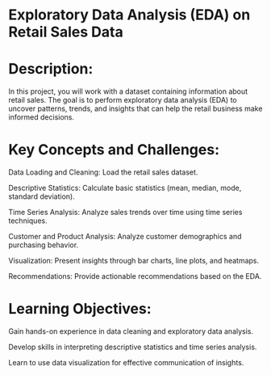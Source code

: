 # Exploratory Data Analysis (EDA) on Retail Sales Data



# Description:

In this project, you will work with a dataset containing information about retail sales. The goal is
to perform exploratory data analysis (EDA) to uncover patterns, trends, and insights that can
help the retail business make informed decisions.





# Key Concepts and Challenges:



Data Loading and Cleaning: Load the retail sales dataset.

Descriptive Statistics: Calculate basic statistics (mean, median, mode, standard deviation).

Time Series Analysis: Analyze sales trends over time using time series techniques.

Customer and Product Analysis: Analyze customer demographics and purchasing behavior.

Visualization: Present insights through bar charts, line plots, and heatmaps.

Recommendations: Provide actionable recommendations based on the EDA.


# Learning Objectives:



Gain hands-on experience in data cleaning and exploratory data analysis.

Develop skills in interpreting descriptive statistics and time series analysis.

Learn to use data visualization for effective communication of insights.

